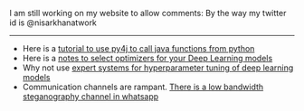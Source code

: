   I am still working on my website to allow comments: By the way my twitter id is @nisarkhanatwork

___
* Here is a [tutorial to use py4j to call java functions from python](py4j_guide.md)
* Here is a [notes to select optimizers for your Deep Learning models](notes_on_opt_alg.md)
* Why not use [expert systems for hyperparameter tuning of deep learning models](es_phonetest.md)
* Communication channels are rampant. [There is a low bandwidth steganography channel in whatsapp](whatsapp.md)
